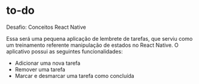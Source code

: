 # to-do
Desafio: Conceitos React Native

Essa será uma pequena aplicação de lembrete de tarefas, que serviu como um treinamento referente manipulação de estados no React Native.
O aplicativo possui as seguintes funcionalidades:

- Adicionar uma nova tarefa
- Remover uma tarefa
- Marcar e desmarcar uma tarefa como concluída
